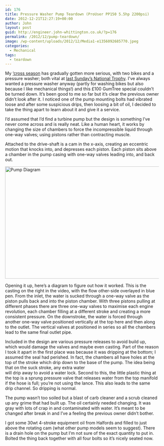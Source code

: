 ```yaml
---
id: 176
title: Pressure Washer Pump Teardown (ProUser PP150 5.5hp 2200psi)
date: 2012-12-21T12:27:19+00:00
author: John
layout: post
guid: http://engineer.john-whittington.co.uk/?p=176
permalink: /2012/12/pump-teardown/
image: /wp-content/uploads/2012/12/Media1-e1356092685770.jpeg
categories:
  - Mechanical
tags:
  - teardown
---
```

My [&#8216;cross season](http://blog.john-whittington.co.uk/tagged/cross) has gradually gotten more serious, with two bikes and a pressure washer; both vital at [last Sunday&#8217;s National Trophy](http://25.media.tumblr.com/1c5d96fbb783111a99b6513224d58cfb/tumblr_mf66h0koXy1qej0oxo1_1280.jpg). I&#8217;ve always wanted a pressure washer anyway (partly for washing bikes but also because I like mechanical things!) and this £100 GumTree special couldn&#8217;t be turned down. It&#8217;s been good to me so far but it&#8217;s clear the previous owner didn&#8217;t look after it. I noticed one of the pump mounting bolts had vibrated loose and after some suspicious drips, then loosing a bit of oil, I decided to take the thing apart to learn about it and give it a service.

<!--more-->

I&#8217;d assumed that I&#8217;d find a turbine pump but the design is something I&#8217;ve never come across and is really neat. Like a human heart, it works by changing the size of chambers to force the incompressible liquid through one-way valves; using pistons rather than contracting muscle. 

Attached to the drive-shaft is a cam in the x-axis, creating an eccentric motion that knocks into, and depresses each piston. Each piston sits above a chamber in the pump casing with one-way valves leading into, and back out.

<a href="http://engineer.john-whittington.co.uk/2012/12/pump-teardown/media1/" rel="attachment wp-att-178"><img loading="lazy" src="http://engineer.john-whittington.co.uk/wp-content/uploads/2012/12/Media1-e1356092685770-1024x646.jpeg" alt="Pump Diagram" width="584" height="368" class="aligncenter size-large wp-image-178" srcset="/assets/img/uploads/2012/12/Media1-e1356092685770-1024x646.jpeg 1024w, /assets/img/uploads/2012/12/Media1-e1356092685770-300x189.jpeg 300w" sizes="(max-width: 584px) 100vw, 584px" /></a>

Opening it up, here&#8217;s a diagram to figure out how it worked. This is the casting on the right in the video, with the flow other-side overlayed in blue pen. From the inlet, the water is sucked through a one-way valve as the piston pulls back and into the piston chamber. With three pistons pulling at different phases there are three one-way valves to maximise each engine revolution, each chamber filling at a different stroke and creating a more consistent pressure. On the downstroke, the water is forced through another one-way valve positioned vertically at the top here and then along to the outlet. The vertical valves at positioned in series so all the chambers lead to the same final outlet pipe.



Included in the design are various pressure releases to avoid build up, which would damage the valves and maybe even casting. Part of the reason I took it apart in the first place was because it was dripping at the bottom; I assumed the seal had perished. In fact, the chambers all have holes at the top of the stroke which drip down to the base of the pump. The idea being that on the suck stroke, any extra water  
will drip away to avoid a water lock. Second to this, the little plastic thing at the top is a sprung pressure valve that releases water from the top manifold if the hose is full; you&#8217;re not using the lance. This also leads to the same drip channel. So dripping is normal. 

The pump wasn&#8217;t too soiled but a blast of carb cleaner and a scrub cleaned up any grime that had built up. The oil certainly needed changing. It was gray with lots of crap in and contaminated with water. It&#8217;s meant to be changed after break in and I&#8217;ve a feeling the previous owner didn&#8217;t bother. 

I got some 30wt 4-stroke equipment oil from Halfords and filled to just above the rotating cam (what other pump models seem to suggest). There is a drain hole on the pump but I&#8217;m not sure of the exact quantity to put in. Bolted the thing back together with all four bolts so it&#8217;s nicely seated now.